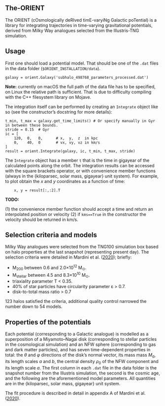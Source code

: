 The-ORIENT
----------
The ORIENT (cOsmologically deRIved timE-varyiNg Galactic poTential) is a library for integrating trajectories in time-varying gravitational potentials, derived from Milky Way analogues selected from the Illustris-TNG simulation.


Usage
-----

First one should load a potential model. That should be one of the `.dat` files in the data folder (`$ORIENT_INSTALLATION/data`).


    galaxy = orient.Galaxy('subhalo_498768_parameters_processed.dat')


**Note:** currently on macOS the full path of the data file has to be specified, on Linux the relative path is sufficient. That is due to difficulty compiling with the C++ filesystem library on Mojave.

The integration itself can be performed by creating an `Integrate` object like so (see the constructor’s docstring for more details):

    t_min, t_max = galaxy.get_time_limits() # Or specify manually in Gyr in between these bounds.
    stride = 0.15  # Gyr
    ic = [
        120,  0,   0,      # x,  y,  z  in kpc
        0,    40,  0       # vx, vy, vz in km/s
    ]
    result = orient.Integrate(galaxy, ic, t_min, t_max, stride)

The `Integrate` object has a member `t` that is the time in gigayear of the calculated points along the orbit. The integration results can be accessed with the square brackets operator, or with convenience member functions (always in the {kiloparsec, solar mass, gigayear} unit system). For example, to plot obtain the *x* and *y* coordinates as a function of time:

        x, y = result[:,:2].T

**TODO:** 

(1) the convenience member function should accept a time and return an interpolated position or velocity 
(2) if `kms==True` in the constructor the velocity should be returned in km/s.


Selection criteria and models
-----------------------------

Milky Way analogues were selected from the TNG100 simulation box based on halo properties at the last snapshot (representing present day). The selection criteria were detailed in Mardini et al. ([2020](https://ui.adsabs.harvard.edu/abs/2020ApJ...903...88M/abstract)); briefly:

* M<sub>200</sub> between 0.6 and 2.0×10<sup>12</sup> M<sub>⊙</sub>.
* M<sub>stellar</sub> between 4.5 and 8.3×10<sup>10</sup> M<sub>⊙</sub>.
* triaxiality parameter T < 0.35.
* 40% of star particles have circularity parameter ε > 0.7.
* disk-to-total mass ratio > 0.7

123 halos satisfied the criteria, additional quality control narrowed the number down to 54 models.


Properties of the potentials
----------------------------

Each potential (corresponding to a Galactic analogue) is modelled as a superposition of a Miyamoto–Nagai disk (corresponding to stellar particles in the cosmological simulation) and an NFW sphere (corresponding to gas and dark matter particles), and has seven time-dependent properties in total: the _θ_ and _φ_ directions of the disk’s normal vector, its mass mass _M_<sub>d</sub>, its length scales _a_ and _b_, the central density _ρ_<sub>0</sub> of the NFW component and its length scale _a_. The first column in each `.dat` file in the data folder is the snapshot number from the Illustris simulation, the second is the cosmic age, and the following are the aforementioned model parameters. All quantities are in the {kiloparsec, solar mass, gigayear} unit system.

The fit procedure is described in detail in appendix A of Mardini et al. ([2020](https://ui.adsabs.harvard.edu/abs/2020ApJ...903...88M/abstract)).
